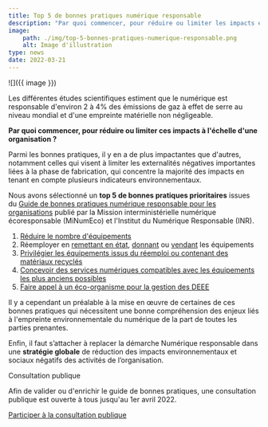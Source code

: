 ```yaml
---
title: Top 5 de bonnes pratiques numérique responsable
description: "Par quoi commencer, pour réduire ou limiter les impacts environnementaux du numérique à l'échelle d'une organisation ?"
image:
    path: ./img/top-5-bonnes-pratiques-numerique-responsable.png
    alt: Image d'illustration
type: news
date: 2022-03-21
---
```


![]({{ image }})

Les différentes études scientifiques estiment que le numérique est responsable d'environ 2 à 4% des émissions de gaz à effet de serre au niveau mondial et d'une empreinte matérielle non négligeable.

**Par quoi commencer, pour réduire ou limiter ces impacts à l'échelle d'une organisation ?**

Parmi les bonnes pratiques, il y en a de plus impactantes que d'autres, notamment celles qui visent à limiter les externalités négatives importantes liées à la phase de fabrication, qui concentre la majorité des impacts en tenant en compte plusieurs indicateurs environnementaux.

Nous avons sélectionné un **top 5 de bonnes pratiques prioritaires** issues du [Guide de bonnes pratiques numérique responsable pour les organisations](https://ecoresponsable.numerique.gouv.fr/publications/bonnes-pratiques/) publié par la Mission interministérielle numérique écoresponsable (MiNumEco) et l'Institut du Numérique Responsable (INR).

1. [Réduire le nombre d'équipements](https://ecoresponsable.numerique.gouv.fr/publications/bonnes-pratiques/reduction-des-achats/reduire-nombre-equipements/)
2. Réemployer en [remettant en état](https://ecoresponsable.numerique.gouv.fr/publications/bonnes-pratiques/fin-usage/reemployer-en-remettant-en-etat/), [donnant](https://ecoresponsable.numerique.gouv.fr/publications/bonnes-pratiques/fin-usage/reemployer-en-donnant/) ou [vendant](https://ecoresponsable.numerique.gouv.fr/publications/bonnes-pratiques/fin-usage/reemployer-en-vendant/) les équipements
3. [Privilégier les équipements issus du réemploi ou contenant des matériaux recyclés](https://ecoresponsable.numerique.gouv.fr/publications/bonnes-pratiques/achat-durable/privilegier-equipements-reemploi/)
4. [Concevoir des services numériques compatibles avec les équipements les plus anciens possibles](https://ecoresponsable.numerique.gouv.fr/publications/bonnes-pratiques/services-numeriques/concevoir-un-service-numerique-compatible-avec-equipements-anciens/)
5. [Faire appel à un éco-organisme pour la gestion des DEEE](https://ecoresponsable.numerique.gouv.fr/publications/bonnes-pratiques/fin-usage/eco-organisme-pour-gestion-deee/)

Il y a cependant un préalable à la mise en œuvre de certaines de ces bonnes pratiques qui nécessitent une bonne compréhension des enjeux liés à l'empreinte environnementale du numérique de la part de toutes les parties prenantes.

Enfin, il faut s’attacher à replacer la démarche Numérique responsable dans une **stratégie globale** de réduction des impacts environnementaux et sociaux négatifs des activités de l’organisation.

<div class="fr-callout fr-mb-3w">
    <p class="fr-callout__title">Consultation publique</p>
    <p class="fr-callout__text">
        Afin de valider ou d'enrichir le guide de bonnes pratiques, une consultation publique est ouverte à tous jusqu'au 1er avril 2022.
    </p>
    <a class="fr-btn fr-fi-external-link-line fr-btn--icon-right" href="{{ metadata.guideBonnesPratiques.consultationUrl }}">Participer à la consultation publique</a>
</div>
